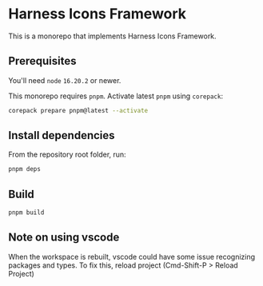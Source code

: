 # Harness Icons Framework

This is a monorepo that implements Harness Icons Framework.

## Prerequisites

You'll need `node` `16.20.2` or newer.

This monorepo requires `pnpm`. Activate latest `pnpm` using `corepack`:

```sh
corepack prepare pnpm@latest --activate
```

## Install dependencies

From the repository root folder, run:

```sh
pnpm deps
```

## Build

```sh
pnpm build
```

## Note on using vscode

When the workspace is rebuilt, vscode could have some issue recognizing packages and types. To fix this, reload project (Cmd-Shift-P > Reload Project)
